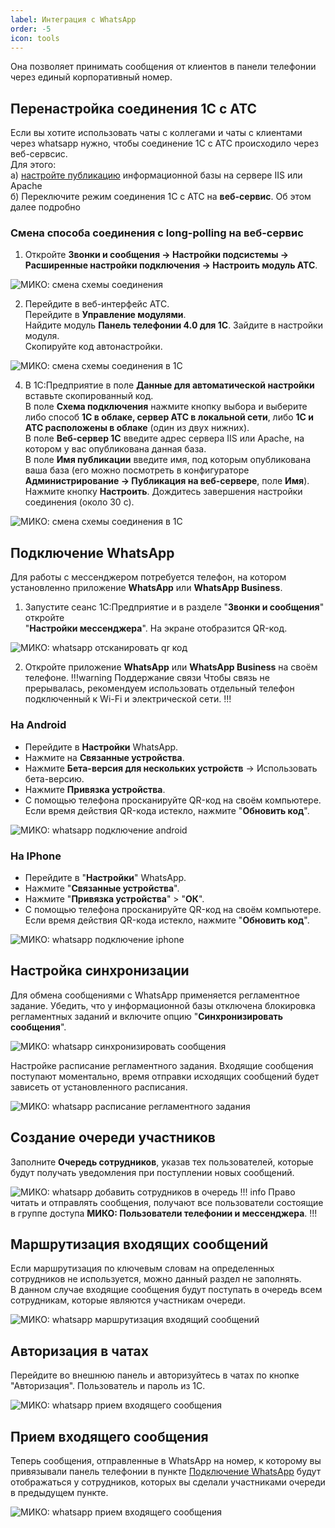 ```yaml
---
label: Интеграция с WhatsApp
order: -5
icon: tools
---
```


Она позволяет принимать сообщения от клиентов в панели телефонии через единый корпоративный номер.

## Перенастройка соединения 1С с АТС
Если вы хотите использовать чаты с коллегами и чаты с клиентами через whatsapp нужно, чтобы соединение 1С с АТС происходило через веб-сервсис. <br>
Для этого: <br>
а) <a href='/faq/base-publishing' target="_blank">настройте публикацию</a> информационной базы на сервере IIS или Apache <br>
б) Переключите режим соединения 1С с АТС на **веб-сервис**. Об этом далее подробно

### Смена способа соединения с long-polling на веб-сервис
1. Откройте **Звонки и сообщения -> Настройки подсистемы -> Расширенные настройки подключения -> Настроить модуль АТС**.

<img class="miko-shadow play-on-hover"  
    src="/assets/whatsapp/wp_sm_ch.gif"
    alt="МИКО: смена схемы соединения"
/> 

2. Перейдите в веб-интерфейс АТС. <br>
Перейдите в **Управление модулями**. <br>
Найдите модуль **Панель телефонии 4.0 для 1С**. Зайдите в настройки модуля. <br>
Скопируйте код автонастройки.

<img class="miko-shadow play-on-hover"  
    src="/assets/whatsapp/wp_sm_ch_ats.gif"
    alt="МИКО: смена схемы соединения в 1С"
/> 

4. В 1С:Предприятие в поле **Данные для автоматической настройки** вставьте скопированный код. <br>
В поле **Схема подключения** нажмите кнопку выбора и выберите либо способ **1С в облаке, сервер АТС в локальной сети**, либо **1С и АТС расположены в облаке** (один из двух нижних). <br>
В поле **Веб-сервер 1С** введите адрес сервера IIS или Apache, на котором у вас опубликована данная база. <br>
В поле **Имя публикации** введите имя, под которым опубликована ваша база (его можно посмотреть в конфигураторе **Администрирование → Публикация на веб-сервере**, поле **Имя**). <br>
Нажмите кнопку **Настроить**. Дождитесь завершения настройки соединения (около 30 с).

<img class="miko-shadow play-on-hover"  
    src="/assets/whatsapp/wp_sm_ch_1s.gif"
    alt="МИКО: смена схемы соединения в 1С"
/> 

## Подключение WhatsApp
Для работы с мессенджером потребуется телефон, на котором установленно приложение **WhatsApp** или
**WhatsApp Business**.

1. Запустите сеанс 1С:Предприятие и в разделе "**Звонки и сообщения**" откройте <br> "**Настройки мессенджера**". На экране
   отобразится QR-код.
   
<img class="miko-shadow play-on-hover"  
    src="/assets/whatsapp/wp_0.gif"
    alt="МИКО: whatsapp отсканировать qr код"
/> 
   
2. Откройте приложение **WhatsApp** или **WhatsApp Business** на своём телефоне.
!!!warning Поддержание связи
Чтобы связь не прерывалась, рекомендуем использовать отдельный телефон подключенный к Wi-Fi и электрической сети.
!!!

### На Android   
- Перейдите в **Настройки** WhatsApp. <br>
- Нажмите на **Связанные устройства**. <br>
- Нажмите **Бета-версия для нескольких устройств** -> Использовать бета-версию.
- Нажмите **Привязка устройства**. <br>
- С помощью телефона просканируйте QR-код на своём компьютере. Если время действия QR-кода истекло, нажмите
   "**Обновить код**".

<img class="miko-shadow play-on-hover"  
    src="/assets/whatsapp/whatsapp-webclient-login_1.gif"
    alt="МИКО: whatsapp подключение android"
/> 

### На IPhone 

- Перейдите в "**Настройки**" WhatsApp.
- Нажмите "**Связанные устройства**".
- Нажмите "**Привязка устройства**" > "**ОК**".
- С помощью телефона просканируйте QR-код на своём компьютере. Если время действия QR-кода истекло, нажмите
   "**Обновить код**".

<img class="miko-shadow play-on-hover"  
    src="/assets/whatsapp/wp_iph.gif"
    alt="МИКО: whatsapp подключение iphone"
/> 

## Настройка синхронизации

Для обмена сообщениями с WhatsApp применяется регламентное задание. Убедить, что у информационной базы отключена
блокировка регламентных заданий и включите опцию "**Синхронизировать сообщения**".

<img class="miko-shadow img-zoomable"  
    src="/assets/whatsapp/wp_1.png"
    data-original="/assets/whatsapp/wp_1.png"
    srcset="/assets/whatsapp/wp_1_prev.png 1x, /assets/whatsapp/wp_1.png 2x" 
    alt="МИКО: whatsapp синхронизировать сообщения"
/> 

Настройке расписание регламентного задания. Входящие сообщения поступают моментально, время отправки исходящих
сообщений будет зависеть от установленного расписания.

<img class="miko-shadow play-on-hover"  
    src="/assets/whatsapp/wp_2.gif"
    alt="МИКО: whatsapp расписание регламентного задания"
/> 

## Создание очереди участников

Заполните **Очередь сотрудников**, указав тех пользователей, которые будут получать уведомления при поступлении
новых сообщений.

<img class="miko-shadow play-on-hover"  
    src="/assets/whatsapp/wp_3.gif"
   alt="МИКО: whatsapp добавить сотрудников в очередь"
/> 
!!! info
Право читать и отправлять сообщения, получают все пользователи состоящие в группе доступа
**МИКО: Пользователи телефонии и мессенджера**.
!!!

## Маршрутизация входящих сообщений
Если маршрутизация по ключевым словам на определенных сотрудников не используется, можно данный раздел не заполнять. <br>
В данном случае входящие сообщения будут поступать в очередь всем сотрудникам, которые являются участникам очереди.

<img class="miko-shadow play-on-hover"  
    src="/assets/whatsapp/wp_5.gif"
   alt="МИКО: whatsapp маршрутизация входящий сообщений"
/> 

## Авторизация в чатах
Перейдите во внешнюю панель и авторизуйтесь в чатах по кнопке "Авторизация". Пользователь и пароль из 1С.

<img class="miko-shadow play-on-hover"  
    src="/assets/whatsapp/wp_avt_cht.gif"
    alt="МИКО: whatsapp прием входящего сообщения"
/> 

## Прием входящего сообщения
Теперь сообщения, отправленные в WhatsApp на номер, к которому вы привязывали панель телефонии в пункте [Подключение WhatsApp](#подключение-whatsapp) будут отображаться у сотрудников, которых вы сделали участниками очереди в предыдущем пункте. 

<img class="miko-shadow play-on-hover"  
    src="/assets/whatsapp/wp_vh.gif"
    alt="МИКО: whatsapp прием входящего сообщения"
/> 
